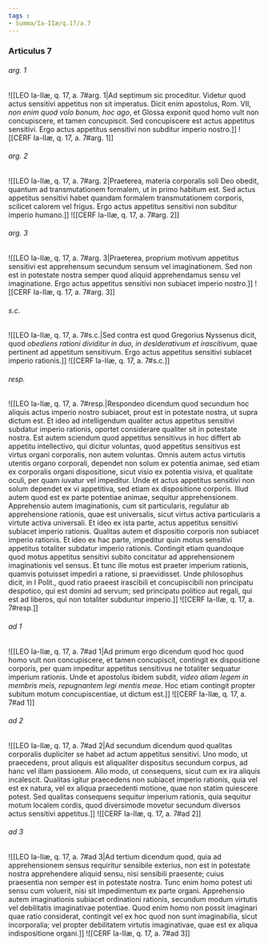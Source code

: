 ```yaml
---
tags : 
- Summa/Ia-IIæ/q.17/a.7
---
```


### Articulus 7

###### arg. 1
![[LEO Ia-IIæ, q. 17, a. 7#arg. 1|Ad septimum sic proceditur. Videtur quod actus sensitivi appetitus non sit imperatus. Dicit enim apostolus, Rom. VII, *non enim quod volo bonum, hoc ago*, et Glossa exponit quod homo vult non concupiscere, et tamen concupiscit. Sed concupiscere est actus appetitus sensitivi. Ergo actus appetitus sensitivi non subditur imperio nostro.]]
![[CERF Ia-IIæ, q. 17, a. 7#arg. 1]]

###### arg. 2
![[LEO Ia-IIæ, q. 17, a. 7#arg. 2|Praeterea, materia corporalis soli Deo obedit, quantum ad transmutationem formalem, ut in primo habitum est. Sed actus appetitus sensitivi habet quandam formalem transmutationem corporis, scilicet calorem vel frigus. Ergo actus appetitus sensitivi non subditur imperio humano.]]
![[CERF Ia-IIæ, q. 17, a. 7#arg. 2]]

###### arg. 3
![[LEO Ia-IIæ, q. 17, a. 7#arg. 3|Praeterea, proprium motivum appetitus sensitivi est apprehensum secundum sensum vel imaginationem. Sed non est in potestate nostra semper quod aliquid apprehendamus sensu vel imaginatione. Ergo actus appetitus sensitivi non subiacet imperio nostro.]]
![[CERF Ia-IIæ, q. 17, a. 7#arg. 3]]

###### s.c.
![[LEO Ia-IIæ, q. 17, a. 7#s.c.|Sed contra est quod Gregorius Nyssenus dicit, quod *obediens rationi dividitur in duo, in desiderativum et irascitivum*, quae pertinent ad appetitum sensitivum. Ergo actus appetitus sensitivi subiacet imperio rationis.]]
![[CERF Ia-IIæ, q. 17, a. 7#s.c.]]

###### resp.
![[LEO Ia-IIæ, q. 17, a. 7#resp.|Respondeo dicendum quod secundum hoc aliquis actus imperio nostro subiacet, prout est in potestate nostra, ut supra dictum est. Et ideo ad intelligendum qualiter actus appetitus sensitivi subdatur imperio rationis, oportet considerare qualiter sit in potestate nostra. Est autem sciendum quod appetitus sensitivus in hoc differt ab appetitu intellectivo, qui dicitur voluntas, quod appetitus sensitivus est virtus organi corporalis, non autem voluntas. Omnis autem actus virtutis utentis organo corporali, dependet non solum ex potentia animae, sed etiam ex corporalis organi dispositione, sicut visio ex potentia visiva, et qualitate oculi, per quam iuvatur vel impeditur. Unde et actus appetitus sensitivi non solum dependet ex vi appetitiva, sed etiam ex dispositione corporis. Illud autem quod est ex parte potentiae animae, sequitur apprehensionem. Apprehensio autem imaginationis, cum sit particularis, regulatur ab apprehensione rationis, quae est universalis, sicut virtus activa particularis a virtute activa universali. Et ideo ex ista parte, actus appetitus sensitivi subiacet imperio rationis. Qualitas autem et dispositio corporis non subiacet imperio rationis. Et ideo ex hac parte, impeditur quin motus sensitivi appetitus totaliter subdatur imperio rationis. Contingit etiam quandoque quod motus appetitus sensitivi subito concitatur ad apprehensionem imaginationis vel sensus. Et tunc ille motus est praeter imperium rationis, quamvis potuisset impediri a ratione, si praevidisset. Unde philosophus dicit, in I Polit., quod ratio praeest irascibili et concupiscibili non principatu despotico, qui est domini ad servum; sed principatu politico aut regali, qui est ad liberos, qui non totaliter subduntur imperio.]]
![[CERF Ia-IIæ, q. 17, a. 7#resp.]]

###### ad 1
![[LEO Ia-IIæ, q. 17, a. 7#ad 1|Ad primum ergo dicendum quod hoc quod homo vult non concupiscere, et tamen concupiscit, contingit ex dispositione corporis, per quam impeditur appetitus sensitivus ne totaliter sequatur imperium rationis. Unde et apostolus ibidem subdit, *video aliam legem in membris meis, repugnantem legi mentis meae*. Hoc etiam contingit propter subitum motum concupiscentiae, ut dictum est.]]
![[CERF Ia-IIæ, q. 17, a. 7#ad 1]]

###### ad 2
![[LEO Ia-IIæ, q. 17, a. 7#ad 2|Ad secundum dicendum quod qualitas corporalis dupliciter se habet ad actum appetitus sensitivi. Uno modo, ut praecedens, prout aliquis est aliqualiter dispositus secundum corpus, ad hanc vel illam passionem. Alio modo, ut consequens, sicut cum ex ira aliquis incalescit. Qualitas igitur praecedens non subiacet imperio rationis, quia vel est ex natura, vel ex aliqua praecedenti motione, quae non statim quiescere potest. Sed qualitas consequens sequitur imperium rationis, quia sequitur motum localem cordis, quod diversimode movetur secundum diversos actus sensitivi appetitus.]]
![[CERF Ia-IIæ, q. 17, a. 7#ad 2]]

###### ad 3
![[LEO Ia-IIæ, q. 17, a. 7#ad 3|Ad tertium dicendum quod, quia ad apprehensionem sensus requiritur sensibile exterius, non est in potestate nostra apprehendere aliquid sensu, nisi sensibili praesente; cuius praesentia non semper est in potestate nostra. Tunc enim homo potest uti sensu cum voluerit, nisi sit impedimentum ex parte organi. Apprehensio autem imaginationis subiacet ordinationi rationis, secundum modum virtutis vel debilitatis imaginativae potentiae. Quod enim homo non possit imaginari quae ratio considerat, contingit vel ex hoc quod non sunt imaginabilia, sicut incorporalia; vel propter debilitatem virtutis imaginativae, quae est ex aliqua indispositione organi.]]
![[CERF Ia-IIæ, q. 17, a. 7#ad 3]]

